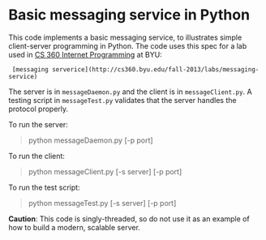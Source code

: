 # Basic messaging service in Python

This code implements a basic messaging service, to illustrates simple
client-server programming in Python. The code uses this spec for a lab
used in [CS 360 Internet Programming](http://cs360.byu.edu) at BYU:

     [messaging serverice](http://cs360.byu.edu/fall-2013/labs/messaging-service)

The server is in `messageDaemon.py` and the client is in
`messageClient.py`. A testing script in `messageTest.py` validates
that the server handles the protocol properly.

To run the server:

> python messageDaemon.py [-p port]

To run the client:

> python messageClient.py [-s server] [-p port]

To run the test script:

> python messageTest.py [-s server] [-p port]

**Caution**: This code is singly-threaded, so do not use it as
an example of how to build a modern, scalable server.
